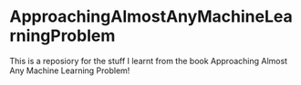 # ApproachingAlmostAnyMachineLearningProblem
This is a reposiory for the stuff I learnt from the book Approaching Almost Any Machine Learning Problem!
